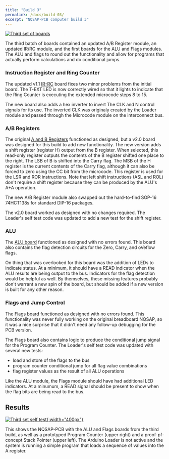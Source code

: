```yaml
---
title: "Build 3"
permalink: /docs/build-03/
excerpt: "NQSAP-PCB computer build 3"
---
```


[![Third set of boards](../../assets/images/boards3-500.jpg "Second set of boards")](../../assets/images/boards3.jpg)

The third batch of boards contained an updated A/B Register module, an updated IR/RC
module, and the first boards for the ALU and Flags modules. The ALU and flags to round out
the functionality and allow for programs that actually perform calculations and do
conditional jumps.

### Instruction Register and Ring Counter

The updated v1.1 [IR-RC](../ir-rc/) board fixes two minor problems from the initial board.
The T-EXT LED is now correctly wired so that it lights to indicate that the Ring Counter
is executing the extended microcode steps 8 to 15.

The new board also adds a hex inverter to invert The CLK and N control signals for its
use. The inverted CLK was originaly created by the Loader module and passed through the
Microcode module on the interconnect bus.

### A/B Registers

The original [A and B Registers](../ab-registers/) functioned as designed, but a v2.0
board was designed for this build to add new functionality.  The new version adds a shift
register (register H) output from the B register.  When selected, this read-only register
outputs the contents of the B register shifted one place to the right.  The LSB of B is
shifted into the Carry flag.  The MSB of the H register is the current contents of the
Carry flag, although it can also be forced to zero using the CC bit from the microcode.
This register is used for the LSR and ROR instructions.  Note that left shift instructions
(ASL and ROL) don't require a shift register because they can be produced by the ALU's A+A
operation.

The new A/B Register module also swapped out the hard-to-find SOP-16 74HCT138s for
standard DIP-16 packages.

The v2.0 board worked as designed with no changes required. The Loader's self test code
was updated to add a new test for the shift register.

### ALU

The [ALU board](../alu/) functioned as designed with no errors found.  This board also
contains the flag detection circuits for the Zero, Carry, and oVeflow flags.  

On thing that was overlooked for this board was the addition of LEDs to indicate status.
At a minimum, it should have a READ indicator when the ALU results are being output to the
bus.  Indicators for the flag detection would be helpful as well.  By themselves, these
missing features probably don't warrant a new spin of the board, but should be added if a
new version is built for any other reason.

### Flags and Jump Control

The [Flags board](../flags/) functioned as designed with no errors found.  This
functionality was never fully working on the original breadboard NQSAP, so it was a nice
surprise that it didn't need any follow-up debugging for the PCB version.

The Flags board also contains logic to produce the conditional jump signal for the
Program Counter.  The Loader's self test code was updated with several new tests:
* load and store of the flags to the bus
* program counter conditional jump for all flag value combinations
* flag register values as the result of all ALU operations

Like the ALU module, the Flags module should have had additional LED indicators.  At a
minumum, a READ signal should be present to show when the flag bits are being read to the
bus.

## Results

[![Third set self test](../../assets/images/boards3.gif "third set of boards"){:width="400px"}](../../assets/images/boards3.gif)

This shows the NQSAP-PCB with the ALU and Flags boards from the third build, as well as a
prototyped Program Counter (upper right) and a proof-pf-concept Stack Pointer (upper
left). The Arduino Loader is not active and the system is running a simple program that
loads a sequence of values into the A register.
